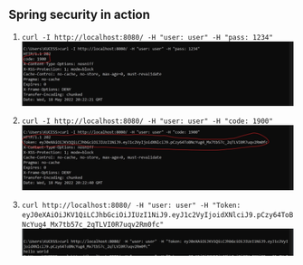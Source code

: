 ## Spring security in action

1. `curl -I http://localhost:8080/ -H "user: user" -H "pass: 1234" `
   ![image1](./pictures/1.jpg)


2. `curl -I http://localhost:8080/ -H "user: user" -H "code: 1900" `
    ![image2](./pictures/2.jpg)


3. `curl http://localhost:8080/ -H "user: user" -H "Token: eyJ0eXAiOiJKV1QiLCJhbGciOiJIUzI1NiJ9.eyJ1c2VyIjoidXNlciJ9.pCzy64ToBNcYug4_Mx7tb57c_2qTLVI0R7uqv2Rm0fc"`
    ![image3](./pictures/3.png)